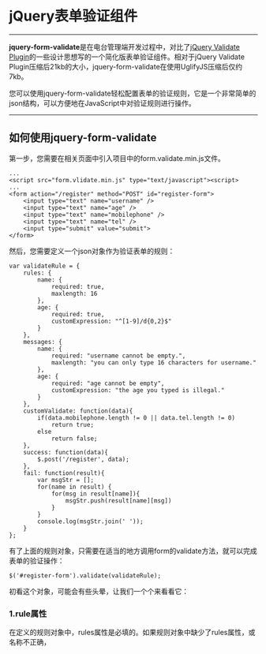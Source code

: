 # jQuery表单验证组件

------

**jquery-form-validate**是在电台管理端开发过程中，对比了[jQuery Validate Plugin](http://jqueryvalidation.org/)的一些设计思想写的一个简化版表单验证组件。相对于jQuery Validate Plugin压缩后21kb的大小，jquery-form-validate在使用UglifyJS压缩后仅约7kb。

您可以使用jquery-form-validate轻松配置表单的验证规则，它是一个非常简单的json结构，可以方便地在JavaScript中对验证规则进行操作。

------

## 如何使用jquery-form-validate

第一步，您需要在相关页面中引入项目中的form.validate.min.js文件。
```
...
<script src="form.vlidate.min.js" type="text/javascript"><script>
...
<form action="/register" method="POST" id="register-form">
    <input type="text" name="username" />
    <input type="text" name="age" />
    <input type="text" name="mobilephone" />
    <input type="text" name="tel" />
    <input type="submit" value="submit">
</form>
```
然后，您需要定义一个json对象作为验证表单的规则：
```
var validateRule = {
    rules: {
        name: {
            required: true,
            maxlength: 16
        },
        age: {
            required: true,
            customExpression: "^[1-9]/d{0,2}$"
        }
    },
    messages: {
        name: {
            required: "username cannot be empty.",
            maxlength: "you can only type 16 characters for username."
        },
        age: {
            required: "age cannot be empty",
            customExpression: "the age you typed is illegal."
        }
    },
    customValidate: function(data){
        if(data.mobilephone.length != 0 || data.tel.length != 0)
            return true;
        else
            return false;
    },
    success: function(data){
        $.post('/register', data);
    },
    fail: function(result){
        var msgStr = [];
        for(name in result) {
            for(msg in result[name]){
                msgStr.push(result[name][msg])
            }
        }
        console.log(msgStr.join(' '));
    }
};
```

有了上面的规则对象，只需要在适当的地方调用form的validate方法，就可以完成表单的验证操作：
```
$('#register-form').validate(validateRule);
```

初看这个对象，可能会有些头晕，让我们一个个来看看它：

### 1.rule属性
在定义的规则对象中，rules属性是必填的。如果规则对象中缺少了rules属性，或名称不正确，